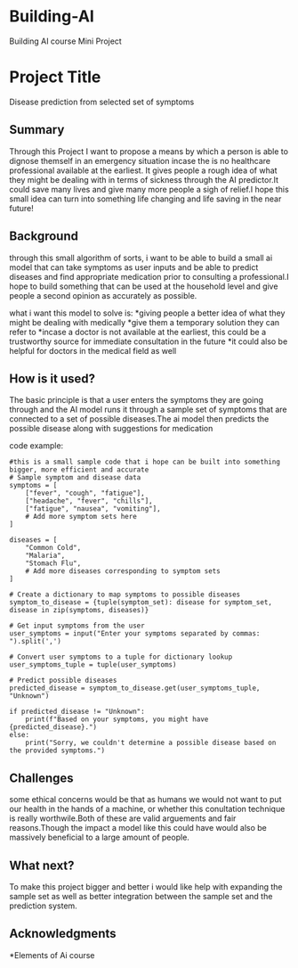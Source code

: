 # Building-AI
Building AI course Mini Project

# Project Title

Disease prediction from selected set of symptoms

## Summary

Through this Project I want to propose a means by which a person is able to dignose themself in an emergency situation incase the is no healthcare professional available at the earliest. It gives people a rough idea of what they might be dealing with in terms of sickness through the AI predictor.It could save many lives and give many more people a sigh of relief.I hope this small idea can turn into something life changing and life saving in the near future!  


## Background

through this small algorithm of sorts, i want to be able to build a small ai model that can take symptoms as user inputs and be able to predict diseases and find appropriate medication prior to consulting a professional.I hope to build something that can be used at the household level and give people a second opinion as accurately as possible. 

what i want this model to solve is:
*giving people a better idea of what they might be dealing with medically
*give them a temporary solution they can refer to
*incase a doctor is not available at the earliest, this could be a trustworthy source for immediate consultation in the future
*it could also be helpful for doctors in the medical field as well


## How is it used?

The basic principle is that a user enters the symptoms they are going through and the AI model runs it through a sample set of symptoms that are connected to a set of possible diseases.The ai model then predicts the possible disease along with suggestions for medication

code example:
```
#this is a small sample code that i hope can be built into something bigger, more efficient and accurate
# Sample symptom and disease data
symptoms = [
    ["fever", "cough", "fatigue"],
    ["headache", "fever", "chills"],
    ["fatigue", "nausea", "vomiting"],
    # Add more symptom sets here
]

diseases = [
    "Common Cold",
    "Malaria",
    "Stomach Flu",
    # Add more diseases corresponding to symptom sets
]

# Create a dictionary to map symptoms to possible diseases
symptom_to_disease = {tuple(symptom_set): disease for symptom_set, disease in zip(symptoms, diseases)}

# Get input symptoms from the user
user_symptoms = input("Enter your symptoms separated by commas: ").split(',')

# Convert user symptoms to a tuple for dictionary lookup
user_symptoms_tuple = tuple(user_symptoms)

# Predict possible diseases
predicted_disease = symptom_to_disease.get(user_symptoms_tuple, "Unknown")

if predicted_disease != "Unknown":
    print(f"Based on your symptoms, you might have {predicted_disease}.")
else:
    print("Sorry, we couldn't determine a possible disease based on the provided symptoms.")

```


## Challenges

some ethical concerns would be that as humans we would not want to put our health in the hands of a machine, or whether this conultation technique is really worthwile.Both of these are valid arguements and fair reasons.Though  the impact a model like this could have would also be massively beneficial to a large amount of people.

## What next?

To make this project bigger and better i would like help with expanding the sample set as well as better integration between the sample set and the prediction system.


## Acknowledgments

*Elements of Ai course
